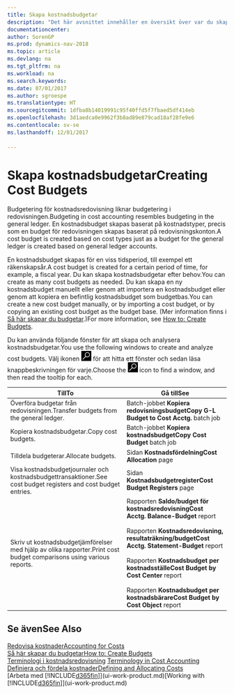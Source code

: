 ```yaml
---
title: Skapa kostnadsbudgetar
description: "Det här avsnittet innehåller en översikt över var du skapar och analyserar kostnadsbudgetar."
documentationcenter: 
author: SorenGP
ms.prod: dynamics-nav-2018
ms.topic: article
ms.devlang: na
ms.tgt_pltfrm: na
ms.workload: na
ms.search.keywords: 
ms.date: 07/01/2017
ms.author: sgroespe
ms.translationtype: HT
ms.sourcegitcommit: 1dfba8b14019991c95f40ffd5f7fbaed5df414eb
ms.openlocfilehash: 3d1aedca0e9962f3b8ad89e879cad18af28fe9e6
ms.contentlocale: sv-se
ms.lasthandoff: 12/01/2017

---
```

# <a name="creating-cost-budgets"></a><span data-ttu-id="3c074-103">Skapa kostnadsbudgetar</span><span class="sxs-lookup"><span data-stu-id="3c074-103">Creating Cost Budgets</span></span>
<span data-ttu-id="3c074-104">Budgetering för kostnadsredovisning liknar budgetering i redovisningen.</span><span class="sxs-lookup"><span data-stu-id="3c074-104">Budgeting in cost accounting resembles budgeting in the general ledger.</span></span> <span data-ttu-id="3c074-105">En kostnadsbudget skapas baserat på kostnadstyper, precis som en budget för redovisningen skapas baserat på redovisningskonton.</span><span class="sxs-lookup"><span data-stu-id="3c074-105">A cost budget is created based on cost types just as a budget for the general ledger is created based on general ledger accounts.</span></span>  

<span data-ttu-id="3c074-106">En kostnadsbudget skapas för en viss tidsperiod, till exempel ett räkenskapsår.</span><span class="sxs-lookup"><span data-stu-id="3c074-106">A cost budget is created for a certain period of time, for example, a fiscal year.</span></span> <span data-ttu-id="3c074-107">Du kan skapa kostnadsbudgetar efter behov.</span><span class="sxs-lookup"><span data-stu-id="3c074-107">You can create as many cost budgets as needed.</span></span> <span data-ttu-id="3c074-108">Du kan skapa en ny kostnadsbudget manuellt eller genom att importera en kostnadsbudget eller genom att kopiera en befintlig kostnadsbudget som budgetbas.</span><span class="sxs-lookup"><span data-stu-id="3c074-108">You can create a new cost budget manually, or by importing a cost budget, or by copying an existing cost budget as the budget base.</span></span> <span data-ttu-id="3c074-109">(Mer information finns i [Så här skapar du budgetar](finance-how-create-budgets.md).)</span><span class="sxs-lookup"><span data-stu-id="3c074-109">For more information, see [How to: Create Budgets](finance-how-create-budgets.md).</span></span>

<span data-ttu-id="3c074-110">Du kan använda följande fönster för att skapa och analysera kostnadsbudgetar.</span><span class="sxs-lookup"><span data-stu-id="3c074-110">You use the following windows to create and analyze cost budgets.</span></span> <span data-ttu-id="3c074-111">Välj ikonen ![Söka efter sida eller rapport](media/ui-search/search_small.png "ikonen Söka efter sida eller rapport") för att hitta ett fönster och sedan läsa knappbeskrivningen för varje.</span><span class="sxs-lookup"><span data-stu-id="3c074-111">Choose the ![Search for Page or Report](media/ui-search/search_small.png "Search for Page or Report icon") icon to find a window, and then read the tooltip for each.</span></span>

|<span data-ttu-id="3c074-112">Till</span><span class="sxs-lookup"><span data-stu-id="3c074-112">To</span></span>|<span data-ttu-id="3c074-113">Gå till</span><span class="sxs-lookup"><span data-stu-id="3c074-113">See</span></span>|  
|--------|---------|  
|<span data-ttu-id="3c074-114">Överföra budgetar från redovisningen.</span><span class="sxs-lookup"><span data-stu-id="3c074-114">Transfer budgets from the general ledger.</span></span>|<span data-ttu-id="3c074-115">Batch-jobbet **Kopiera redovisningsbudget**</span><span class="sxs-lookup"><span data-stu-id="3c074-115">**Copy G-L Budget to Cost Acctg.** batch job</span></span>|  
|<span data-ttu-id="3c074-116">Kopiera kostnadsbudgetar.</span><span class="sxs-lookup"><span data-stu-id="3c074-116">Copy cost budgets.</span></span>|<span data-ttu-id="3c074-117">Batch-jobbet **Kopiera kostnadsbudget**</span><span class="sxs-lookup"><span data-stu-id="3c074-117">**Copy Cost Budget** batch job</span></span>|  
|<span data-ttu-id="3c074-118">Tilldela budgeterar.</span><span class="sxs-lookup"><span data-stu-id="3c074-118">Allocate budgets.</span></span>|<span data-ttu-id="3c074-119">Sidan **Kostnadsfördelning**</span><span class="sxs-lookup"><span data-stu-id="3c074-119">**Cost Allocation** page</span></span>|  
|<span data-ttu-id="3c074-120">Visa kostnadsbudgetjournaler och kostnadsbudgettransaktioner.</span><span class="sxs-lookup"><span data-stu-id="3c074-120">See cost budget registers and cost budget entries.</span></span>|<span data-ttu-id="3c074-121">Sidan **Kostnadsbudgetregister**</span><span class="sxs-lookup"><span data-stu-id="3c074-121">**Cost Budget Registers** page</span></span>|  
|<span data-ttu-id="3c074-122">Skriv ut kostnadsbudgetjämförelser med hjälp av olika rapporter.</span><span class="sxs-lookup"><span data-stu-id="3c074-122">Print cost budget comparisons using various reports.</span></span>|<span data-ttu-id="3c074-123">Rapporten **Saldo/budget för kostnadsredovisning**</span><span class="sxs-lookup"><span data-stu-id="3c074-123">**Cost Acctg. Balance-Budget** report</span></span><br /><br /> <span data-ttu-id="3c074-124">Rapporten **Kostnadsredovisning, resultaträkning/budget**</span><span class="sxs-lookup"><span data-stu-id="3c074-124">**Cost Acctg. Statement-Budget** report</span></span><br /><br /> <span data-ttu-id="3c074-125">Rapporten **Kostnadsbudget per kostnadsställe**</span><span class="sxs-lookup"><span data-stu-id="3c074-125">**Cost Budget by Cost Center** report</span></span><br /><br /> <span data-ttu-id="3c074-126">Rapporten **Kostnadsbudget per kostnadsbärare**</span><span class="sxs-lookup"><span data-stu-id="3c074-126">**Cost Budget by Cost Object** report</span></span>|  

## <a name="see-also"></a><span data-ttu-id="3c074-127">Se även</span><span class="sxs-lookup"><span data-stu-id="3c074-127">See Also</span></span>  
[<span data-ttu-id="3c074-128">Redovisa kostnader</span><span class="sxs-lookup"><span data-stu-id="3c074-128">Accounting for Costs</span></span>](finance-manage-cost-accounting.md)  
[<span data-ttu-id="3c074-129">Så här skapar du budgetar</span><span class="sxs-lookup"><span data-stu-id="3c074-129">How to: Create Budgets</span></span>](finance-how-create-budgets.md)  
<span data-ttu-id="3c074-130">[Terminologi i kostnadsredovisning](finance-terminology-in-cost-accounting.md) </span><span class="sxs-lookup"><span data-stu-id="3c074-130">[Terminology in Cost Accounting](finance-terminology-in-cost-accounting.md) </span></span>  
[<span data-ttu-id="3c074-131">Definiera och fördela kostnader</span><span class="sxs-lookup"><span data-stu-id="3c074-131">Defining and Allocating Costs</span></span>](finance-define-and-allocate-costs.md)  
<span data-ttu-id="3c074-132">[Arbeta med [!INCLUDE[d365fin](includes/d365fin_md.md)]](ui-work-product.md)</span><span class="sxs-lookup"><span data-stu-id="3c074-132">[Working with [!INCLUDE[d365fin](includes/d365fin_md.md)]](ui-work-product.md)</span></span>

